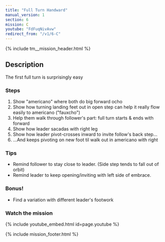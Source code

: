 ```yaml
---
title: "Full Turn Handward"
manual_version: 1
section: 6
mission: C
youtube: "FdFuqNivAvw"
redirect_from: "/v1/6-C"
---
```


{% include tm__mission_header.html %}

## Description

The first full turn is surprisingly easy

### Steps

1. Show "americano" where both do big forward ocho
2. Show how turning landing feet out in open step can help it really flow easily to americano ("fauxcho")
3. Help them walk through follower's part: full turn starts & ends with forward
4. Show how leader sacadas with right leg
5. Show how leader pivot-crosses inward to invite follow's back step…
6. ...And keeps pivoting on new foot til walk out in americano with right

### Tips

* Remind follower to stay close to leader. (Side step tends to fall out of orbit)
* Remind leader to keep opening/inviting with left side of embrace.

### Bonus!

* Find a variation with different leader's footwork

### Watch the mission

{% include youtube_embed.html id=page.youtube %}

{% include mission_footer.html %}
